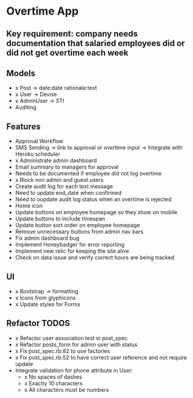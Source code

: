 # Overtime App

## Key requirement: company needs documentation that salaried employees did or did not get overtime each week

## Models
- x Post -> date:date rationale:text
- x User -> Devise
- x AdminUser -> STI
- Auditing

## Features
- Approval Workflow
- SMS Sending -> link to approval or overtime input -> Integrate with Heroku scheduler
- x Administrate admin dashboard
- Email summary to managers for approval
- Needs to be documented if employee did not log overtime
- x Block non admin and guest users
- Create audit log for each text message
- Need to update end_date when confirmed
- Need to oupdate audit log status when an overtime is rejected
- Home icon
- Update buttons on employee homepage so they show on mobile
- Update buttons to include timespan
- Update button sort order on employee homepage
- Remove unnecessary buttons from admin nav bars
- Fix admin dashboard bug
- Implement Honeybadger for error reporting
- Implement new relic for keeping the site alive
- Check on data issue and verify correct hours are being tracked

## UI
- x Bootstrap -> formatting
- x Icons from glyphicons
- x Update styles for Forms

## Refactor TODOS
- x Refactor user association test in post_spec
- x Refactor posts_form for admin user with status
- x Fix post_spec.rb:82 to use factories
- x Fix post_spec.rb:52 to have correct user reference and not require update
- Integrate validation for phone attribute in User:
  - x No spaces of dashes
  - x Exactly 10 characters
  - x All characters must be numbers
